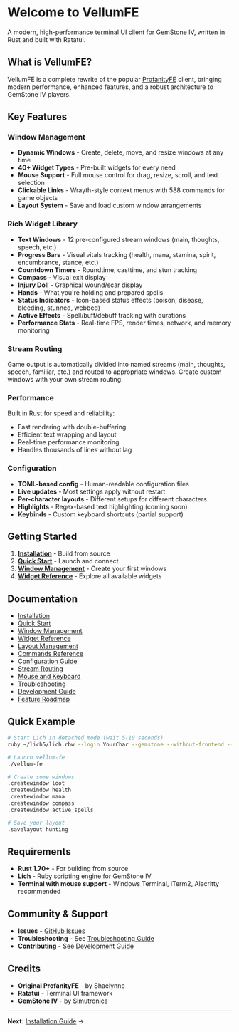# Welcome to VellumFE

A modern, high-performance terminal UI client for GemStone IV, written in Rust and built with Ratatui.

## What is VellumFE?

VellumFE is a complete rewrite of the popular [ProfanityFE](https://github.com/elanthia-online/profanity) client, bringing modern performance, enhanced features, and a robust architecture to GemStone IV players.

## Key Features

### Window Management
- **Dynamic Windows** - Create, delete, move, and resize windows at any time
- **40+ Widget Types** - Pre-built widgets for every need
- **Mouse Support** - Full mouse control for drag, resize, scroll, and text selection
- **Clickable Links** - Wrayth-style context menus with 588 commands for game objects
- **Layout System** - Save and load custom window arrangements

### Rich Widget Library
- **Text Windows** - 12 pre-configured stream windows (main, thoughts, speech, etc.)
- **Progress Bars** - Visual vitals tracking (health, mana, stamina, spirit, encumbrance, stance, etc.)
- **Countdown Timers** - Roundtime, casttime, and stun tracking
- **Compass** - Visual exit display
- **Injury Doll** - Graphical wound/scar display
- **Hands** - What you're holding and prepared spells
- **Status Indicators** - Icon-based status effects (poison, disease, bleeding, stunned, webbed)
- **Active Effects** - Spell/buff/debuff tracking with durations
- **Performance Stats** - Real-time FPS, render times, network, and memory monitoring

### Stream Routing
Game output is automatically divided into named streams (main, thoughts, speech, familiar, etc.) and routed to appropriate windows. Create custom windows with your own stream routing.

### Performance
Built in Rust for speed and reliability:
- Fast rendering with double-buffering
- Efficient text wrapping and layout
- Real-time performance monitoring
- Handles thousands of lines without lag

### Configuration
- **TOML-based config** - Human-readable configuration files
- **Live updates** - Most settings apply without restart
- **Per-character layouts** - Different setups for different characters
- **Highlights** - Regex-based text highlighting (coming soon)
- **Keybinds** - Custom keyboard shortcuts (partial support)

## Getting Started

1. **[Installation](https://github.com/Nisugi/VellumFE/wiki/Installation)** - Build from source
2. **[Quick Start](https://github.com/Nisugi/VellumFE/wiki/Quick-Start)** - Launch and connect
3. **[Window Management](https://github.com/Nisugi/VellumFE/wiki/Window-Management)** - Create your first windows
4. **[Widget Reference](https://github.com/Nisugi/VellumFE/wiki/Widget-Reference)** - Explore all available widgets

## Documentation

- [Installation](https://github.com/Nisugi/VellumFE/wiki/Installation)
- [Quick Start](https://github.com/Nisugi/VellumFE/wiki/Quick-Start)
- [Window Management](https://github.com/Nisugi/VellumFE/wiki/Window-Management)
- [Widget Reference](https://github.com/Nisugi/VellumFE/wiki/Widget-Reference)
- [Layout Management](https://github.com/Nisugi/VellumFE/wiki/Layout-Management)
- [Commands Reference](https://github.com/Nisugi/VellumFE/wiki/Commands-Reference)
- [Configuration Guide](https://github.com/Nisugi/VellumFE/wiki/Configuration-Guide)
- [Stream Routing](https://github.com/Nisugi/VellumFE/wiki/Stream-Routing)
- [Mouse and Keyboard](https://github.com/Nisugi/VellumFE/wiki/Mouse-and-Keyboard)
- [Troubleshooting](https://github.com/Nisugi/VellumFE/wiki/Troubleshooting)
- [Development Guide](https://github.com/Nisugi/VellumFE/wiki/Development-Guide)
- [Feature Roadmap](https://github.com/Nisugi/VellumFE/wiki/Feature-Roadmap)

## Quick Example

```bash
# Start Lich in detached mode (wait 5-10 seconds)
ruby ~/lich5/lich.rbw --login YourChar --gemstone --without-frontend --detachable-client=8000

# Launch vellum-fe
./vellum-fe

# Create some windows
.createwindow loot
.createwindow health
.createwindow mana
.createwindow compass
.createwindow active_spells

# Save your layout
.savelayout hunting
```

## Requirements

- **Rust 1.70+** - For building from source
- **Lich** - Ruby scripting engine for GemStone IV
- **Terminal with mouse support** - Windows Terminal, iTerm2, Alacritty recommended

## Community & Support

- **Issues** - [GitHub Issues](https://github.com/Nisugi/VellumFE/issues)
- **Troubleshooting** - See [Troubleshooting Guide](https://github.com/Nisugi/VellumFE/wiki/Troubleshooting)
- **Contributing** - See [Development Guide](https://github.com/Nisugi/VellumFE/wiki/Development-Guide)

## Credits

- **Original ProfanityFE** - by Shaelynne
- **Ratatui** - Terminal UI framework
- **GemStone IV** - by Simutronics

---

**Next:** [Installation Guide](https://github.com/Nisugi/VellumFE/wiki/Installation) →
